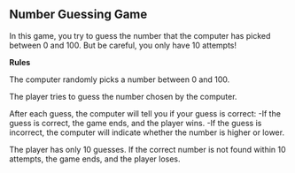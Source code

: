 ## **Number Guessing Game**

In this game, you try to guess the number that the computer has picked between 0 and 100. But be careful, you only have 10 attempts!


**Rules**

The computer randomly picks a number between 0 and 100.

The player tries to guess the number chosen by the computer.

After each guess, the computer will tell you if your guess is correct:
     -If the guess is correct, the game ends, and the player wins.
     -If the guess is incorrect, the computer will indicate whether the number is higher or lower.
     
The player has only 10 guesses. If the correct number is not found within 10 attempts, the game ends, and the player loses.
